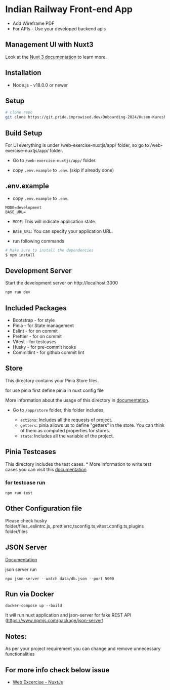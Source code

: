 # Indian Railway Front-end App

- Add Wireframe PDF
- For APIs - Use your developed backend apis

## Management UI with Nuxt3

Look at the [Nuxt 3 documentation](https://nuxt.com/docs/getting-started/introduction) to learn more.


## Installation

- Node.js - v18.0.0 or newer

## Setup

```bash
# clone repo
git clone https://git.pride.improwised.dev/Onboarding-2024/Husen-Kureshi.git
```

## Build Setup

For UI everything is under /web-exercise-nuxtjs/app/ folder, so go to /web-exercise-nuxtjs/app/ folder.

* Go to `/web-exercise-nuxtjs/app/` folder. 

* copy `.env.example` to `.env`. (skip if already done)

## .env.example

* copy `.env.example` to `.env`.
```
MODE=development
BASE_URL=
```
* `MODE`: This will indicate application state.
* `BASE_URL`: You can specify your application URL.

* run following commands

``` bash
# Make sure to install the dependencies
$ npm install 
```

## Development Server

Start the development server on http://localhost:3000

```bash
npm run dev
```

## Included Packages

- Bootstrap - for style
- Pinia - for State management
- Eslint - for on commit 
- Prettier - for on commit
- Vitest - for testcases
- Husky - for pre-commit hooks
- Commitlint - for github commit lint




## Store

This directory contains your Pinia Store files.

for use pinia first define pinia in nuxt config file

More information about the usage of this directory in [documentation]( https://pinia.vuejs.org/ssr/nuxt.html).

* Go to `/app/store` folder, this folder includes,

    * `actions`: Includes all the requests of project.
    * `getters`: pinia allows us to define "getters" in the store. You can think of them as computed properties for stores.
    *  `state`: Includes all the variable of the project.



## Pinia Testcases
This directory includes the test cases. *
More information to write test cases you can visit this [documentation](https://vitest.dev/guide/)
### for testcase run
```
npm run test
```

## Other Configuration file

Please check husky folder/files,.eslintrc.js,.prettierrc,tsconfig.ts,vitest.config.ts,plugins folder/files

## JSON Server

[Documentation](https://github.com/typicode/json-server)

json server run
```
npx json-server --watch data/db.json --port 5000
```

## Run via Docker

```docker-compose up --build```

It will run nuxt application and json-server for fake REST API (https://www.npmjs.com/package/json-server)


## Notes:

As per your project requirement you can change and remove unnecessary functionalities

## For more info check below issue

* [Web Excercise - NuxtJs](https://git.pride.improwised.dev/Onboarding-2024/Husen-Kureshi/issues/4)
